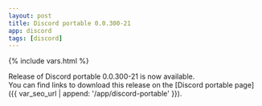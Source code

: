 ```yaml
---
layout: post
title: Discord portable 0.0.300-21
app: discord
tags: [discord]
---
```

{% include vars.html %}

Release of Discord portable 0.0.300-21 is now available.<br />
You can find links to download this release on the [Discord portable page]({{ var_seo_url | append: '/app/discord-portable' }}).